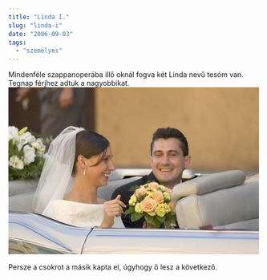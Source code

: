 ```yaml
---
title: "Linda I."
slug: "linda-i"
date: "2006-09-03"
tags: 
  - "személyes"
---
```


Mindenféle szappanoperába illő oknál fogva két Linda nevű tesóm van. Tegnap férjhez adtuk a nagyobbikat. ![_mg_2669](images/mg_2669-500x333.jpg)

Persze a csokrot a másik kapta el, úgyhogy ő lesz a következő.
